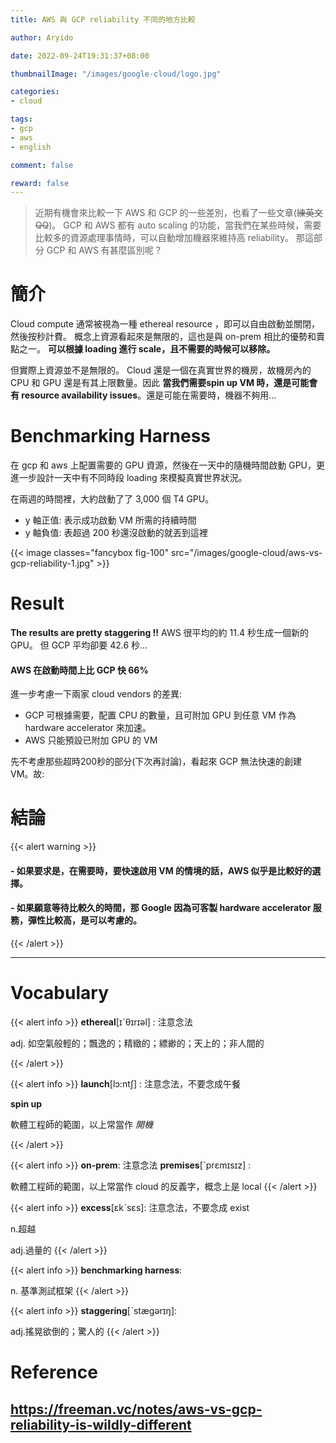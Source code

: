 ```yaml
---
title: AWS 與 GCP reliability 不同的地方比較

author: Aryido

date: 2022-09-24T19:31:37+08:00

thumbnailImage: "/images/google-cloud/logo.jpg"

categories:
- cloud

tags:
- gcp
- aws
- english

comment: false

reward: false
---
```

<!--BODY-->
> 近期有機會來比較一下 AWS 和  GCP 的一些差別，也看了一些文章(~~練英文QQ~~)。 GCP 和 AWS 都有 auto scaling 的功能，當我們在某些時候，需要比較多的資源處理事情時，可以自動增加機器來維持高 reliability。 那這部分 GCP 和 AWS 有甚麼區別呢 ?

<!--more-->
# 簡介
Cloud compute 通常被視為一種 ethereal resource ，即可以自由啟動並關閉，然後按秒計費。 概念上資源看起來是無限的，這也是與 on-prem 相比的優勢和賣點之一。 **可以根據 loading 進行 scale，且不需要的時候可以移除。**

但實際上資源並不是無限的。 Cloud 還是一個在真實世界的機房，故機房內的 CPU 和 GPU 還是有其上限數量。因此 **當我們需要spin up VM 時，還是可能會有 resource availability issues**。還是可能在需要時，機器不夠用...

# Benchmarking Harness
在 gcp 和 aws 上配置需要的 GPU 資源，然後在一天中的隨機時間啟動 GPU，更進一步設計一天中有不同時段 loading 來模擬真實世界狀況。

在兩週的時間裡，大約啟動了了 3,000 個 T4 GPU。
- y 軸正值: 表示成功啟動 VM 所需的持續時間
- y 軸負值: 表超過 200 秒還沒啟動的就丟到這裡

{{< image classes="fancybox fig-100" src="/images/google-cloud/aws-vs-gcp-reliability-1.jpg" >}}

# Result
**The results are pretty staggering !!**  AWS 很平均的約 11.4 秒生成一個新的 GPU。 但 GCP 平均卻要 42.6 秒...

#### AWS 在啟動時間上比 GCP 快 66%

進一步考慮一下兩家 cloud vendors 的差異:
- GCP 可根據需要，配置 CPU 的數量，且可附加 GPU 到任意 VM 作為hardware accelerator 來加速。
- AWS 只能預設已附加 GPU 的 VM

先不考慮那些超時200秒的部分(下次再討論)，看起來 GCP 無法快速的創建 VM。故:

# 結論
{{< alert warning >}}
####  - 如果要求是，在需要時，要快速啟用 VM 的情境的話，AWS 似乎是比較好的選擇。
####  - 如果願意等待比較久的時間，那 Google 因為可客製 hardware accelerator 服務，彈性比較高，是可以考慮的。
{{< /alert >}}

---

# Vocabulary
{{< alert info >}}
**ethereal**[ɪˋθɪrɪəl] : 注意念法

adj. 如空氣般輕的；飄逸的；精緻的；縹緲的；天上的；非人間的

{{< /alert >}}

{{< alert info >}}
**launch**[lɔ:ntʃ] : 注意念法，不要念成午餐

**spin up**

軟體工程師的範圍，以上常當作 *開機*

{{< /alert >}}

{{< alert info >}}
**on-prem**: 注意念法
**premises**[ˋprɛmɪsɪz] :

軟體工程師的範圍，以上常當作 cloud 的反義字，概念上是 local
{{< /alert >}}

{{< alert info >}}
**excess**[ɛkˋsɛs]: 注意念法，不要念成 exist

n.超越

adj.過量的
{{< /alert >}}

{{< alert info >}}
**benchmarking harness**:

n. 基準測試框架
{{< /alert >}}

{{< alert info >}}
**staggering**[ˋstægərɪŋ]:

adj.搖晃欲倒的；驚人的
{{< /alert >}}

# Reference
https://freeman.vc/notes/aws-vs-gcp-reliability-is-wildly-different
---